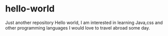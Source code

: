 # hello-world
Just another repository
Hello world, I am interested in learning Java,css and other programming languages 
I would love to travel abroad some day.
